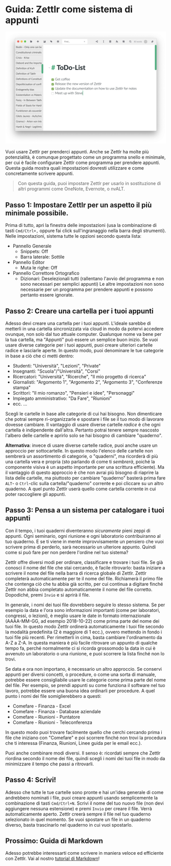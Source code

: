 # Guida: Zettlr come sistema di appunti

![Zettlr come sistema di appunti](../img/zettlr_notes.png)

Vuoi usare Zettlr per prenderci appunti. Anche se Zettlr ha molte più potenzialità, è comunque progettato come un programma snello e minimale, per cui è facile configurare Zettlr come programma per prendere appunti. Questa guida mostra quali impostazioni dovresti utilizzare e come concretamente scrivere appunti.

> Con questa guida, puoi impostare Zettlr per usarlo in sostituzione di altri programmi come OneNote, Evernote, o nvALT.

## Passo 1: Impostare Zettlr per un aspetto il più minimale possibile.

Prima di tutto, apri la finestra delle impostazioni (usa la combinazione di tasti `Cmd/Ctrl+,` oppure fai click sull'ingranaggio nella barra degli strumenti). Nelle impostazioni, sistema tutte le opzioni secondo questa lista:

- Pannello Generale
    - Snippets: Off
    - Barra laterale: Sottile
- Pannello Editor
    - Muta le righe: Off
- Pannello Correttore Ortografico
    - Dizionari: Deselezionali tutti (rallentano l'avvio del programma e non sono necessari per semplici appunti) 
Le altre impostazioni non sono necessarie per un programma per prendere appunti e possono pertanto essere ignorate.

## Passo 2: Creare una cartella per i tuoi appunti

Adesso devi creare una cartella per i tuoi appunti. L'ideale sarebbe di metterli in una cartella sincronizzata via cloud in modo da potervi accedere ovunque, non solo dal tuo attuale computer. Qualunque nome va bene per la tua cartella, ma "Appunti" può essere un semplice buon inizio. Se vuoi usare diverse categorie per i tuoi appunti, puoi creare ulteriori cartelle radice e lasciarle aperte. In questo modo, puoi denominare le tue categorie in base a ciò che ci metti dentro:

- Studenti: "Università", "Lezioni", "Private"
- Insegnanti: "Scuola"/"Università", "Corsi"
- Ricercatori: "Università", "Ricerche", "Il mio progetto di ricerca"
- Giornalisti: "Argomento 1", "Argomento 2", "Argomento 3", "Conferenze stampa"
- Scrittori: "Il mio romanzo", "Pensieri e idee", "Personaggi"
- Impiegato amministrativo: "Da Fare", "Riunioni"
- ecc. ...

Scegli le cartelle in base alle categorie di cui hai bisogno. Non dimenticare che potrai sempre ri-organizzarle e spostare i file se il tuo modo di lavorare dovesse cambiare. Il vantaggio di usare diverse cartelle _radice_ è che ogni cartella è indipendente dall'altra. Pertanto potrai tenere sempre nascosto l'albero delle cartelle e aprirlo solo se hai bisogno di cambiare "quaderno". 

**Alternativa**: invece di usare diverse cartelle radice, puoi anche usare un approccio per sottocartelle. In questo modo l'elenco delle cartelle non sembrerà un assortimento di categorie, o "quaderni", ma ricorderà di più una cartella vera e propria (sto parlando di come ti _sembrerà_, poiché la componente visiva è un aspetto importante per una scrittura efficiente). Ma il vantaggio di questo approccio è che non avrai più bisogno di riaprire la lista delle cartelle, ma piuttosto per cambiare "quaderno" basterà prima fare `ALT`- o `Ctrl`-clic sulla cartella/"quaderno" corrente e poi cliccare su un altro quaderno. A quel punto Zettlr userà quello come cartella corrente in cui poter raccogliere gli appunti.

## Passo 3: Pensa a un sistema per catalogare i tuoi appunti

Con il tempo, i tuoi quaderni diventeranno _sicuramente_ pieni zeppi di appunti. Ogni seminario, ogni riunione e ogni laboratorio contribuiranno al tuo quaderno. E se ti viene in mente improvvisamente un pensiero che vuoi scrivere prima di perderlo, sarà necessario un ulteriore appunto. Quindi come si può fare per non perdere l'ordine nel tuo sistema?

Zettlr offre diversi modi per ordinare, classificare e trovare i tuoi file. Se già conosci il nome del file che stai cercando, è facile ritrovarlo: basta iniziare a scrivere il nome del file nella barra di ricerca globale di Zettlr. Zettlr completerà automaticamente per te il nome del file. Richiamerà il primo file che contenga ciò che tu abbia già scritto, per cui continua a digitare finché Zettlr non abbia completato automaticamente il nome del file corretto. Dopodiché, premi `Invio` e si aprirà il file.

In generale, i nomi dei tuoi file dovrebbero seguire lo stesso sistema. Se per esempio la data e l'ora sono informazioni importanti (come per laboratori, congressi, o lezioni), è meglio usare le date in formato internazionale (AAAA-MM-GG, ad esempio 2018-10-22) come prima parte del nome dei tuoi file. In questo modo Zettlr ordinerà automaticamente i tuoi file secondo la modalità predefinita (2 è maggiore di 1 ecc.), ovvero mettendo in fondo i tuoi file più recenti. Per rimetterli in cima, basta cambiare l'ordinamento da A-Z a Z-A. In questa maniera è più facile ritrovare un appunto di qualche tempo fa, perché normalmente ci si ricorda grossomodo la data in cui è avvenuto un laboratorio o una riunione, e puoi scorrere la lista finché non lo trovi.

Se data e ora non importano, è necessario un altro approccio. Se conservi appunti per diversi concetti, o procedure, o come una sorta di manuale, potrebbe essere consigliabile usare le categorie come prima parte del nome del file. Per esempio, se prendi appunti su come funziona il  software nel tuo lavoro, potrebbe essere una buona idea ordinarli per procedure. A quel punto i nomi dei file somiglierebbero a questi:

- Comefare - Finanza - Excel
- Comefare - Finanza - Database aziendale
- Comefare - Riunioni - Puntatore
- Comefare - Riunioni - Teleconferenza

In questo modo puoi trovare facilmente quello che cerchi cercando prima i file che iniziano con "Comefare" e poi scorrere finché non trovi la procedura che ti interessa (Finanza, Riunioni, Linee guida per le email ecc.).

Puoi anche combinare modi diversi. Il senso è: ricordati sempre che Zettlr riordina secondo il nome dei file, quindi scegli i nomi dei tuoi file in modo da minimizzare il tempo che passi a ritrovarli.

## Passo 4: Scrivi!

Adesso che tutte le tue cartelle sono pronte e hai un'idea generale di come andrebbero nominati i file, puoi creare appunti usando semplicemente la combinazione di tasti `Cmd/Ctrl+N`. Scrivi il nome del tuo nuovo file (non devi aggiungere nessuna estensione) e premi `Invio` per creare il file. Verrà automaticamente aperto. Zettlr creerà sempre il file nel tuo quaderno selezionato in quel momento. Se vuoi spostare un file in un quaderno diverso, basta trascinarlo nel quaderno in cui vuoi spostarlo.

## Prossimo: Guida di Markdown

Adesso potrebbe interessarti come scrivere in maniera veloce ed efficiente con Zettlr. Vai al nostro [tutorial di Markdown](../reference/markdown-basics.md)!